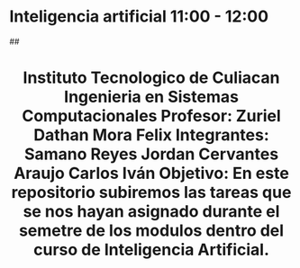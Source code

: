 # Inteligencia artificial 11:00 - 12:00
##<h1 align="center"> 
Instituto Tecnologico de Culiacan
Ingenieria en Sistemas Computacionales
Profesor: Zuriel Dathan Mora Felix
Integrantes:
  Samano Reyes Jordan
  Cervantes Araujo Carlos Iván
Objetivo:
  En este repositorio subiremos las tareas que se nos hayan asignado durante el semetre de los modulos
  dentro del curso de Inteligencia Artificial.
</h1>
